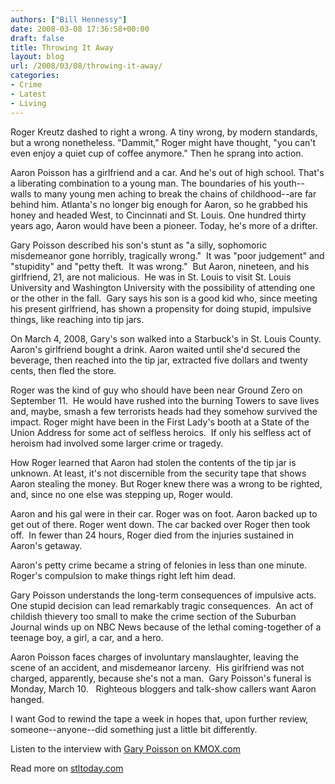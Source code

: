 ```yaml
---
authors: ["Bill Hennessy"]
date: 2008-03-08 17:36:58+00:00
draft: false
title: Throwing It Away
layout: blog
url: /2008/03/08/throwing-it-away/
categories:
- Crime
- Latest
- Living
---
```


Roger Kreutz dashed to right a wrong. A tiny wrong, by modern standards, but a wrong nonetheless. "Dammit," Roger might have thought, "you can't even enjoy a quiet cup of coffee anymore." Then he sprang into action.

Aaron Poisson has a girlfriend and a car. And he's out of high school. That's a liberating combination to a young man. The boundaries of his youth--walls to many young men aching to break the chains of childhood--are far behind him. Atlanta's no longer big enough for Aaron, so he grabbed his honey and headed West, to Cincinnati and St. Louis. One hundred thirty years ago, Aaron would have been a pioneer. Today, he's more of a drifter.

Gary Poisson described his son's stunt as "a silly, sophomoric misdemeanor gone horribly, tragically wrong."  It was "poor judgement" and "stupidity" and "petty theft.  It was wrong."  But Aaron, nineteen, and his girlfriend, 21, are not malicious.  He was in St. Louis to visit St. Louis University and Washington University with the possibility of attending one or the other in the fall.  Gary says his son is a good kid who, since meeting his present girlfriend, has shown a propensity for doing stupid, impulsive things, like reaching into tip jars.

On March 4, 2008, Gary's son walked into a Starbuck's in St. Louis County. Aaron's girlfriend bought a drink. Aaron waited until she'd secured the beverage, then reached into the tip jar, extracted five dollars and twenty cents, then fled the store.

Roger was the kind of guy who should have been near Ground Zero on September 11.  He would have rushed into the burning Towers to save lives and, maybe, smash a few terrorists heads had they somehow survived the impact. Roger might have been in the First Lady's booth at a State of the Union Address for some act of selfless heroics.  If only his selfless act of heroism had involved some larger crime or tragedy.

How Roger learned that Aaron had stolen the contents of the tip jar is unknown. At least, it's not discernible from the security tape that shows Aaron stealing the money. But Roger knew there was a wrong to be righted, and, since no one else was stepping up, Roger would.

Aaron and his gal were in their car. Roger was on foot. Aaron backed up to get out of there. Roger went down. The car backed over Roger then took off.  In fewer than 24 hours, Roger died from the injuries sustained in Aaron's getaway.

Aaron's petty crime became a string of felonies in less than one minute.  Roger's compulsion to make things right left him dead.

Gary Poisson understands the long-term consequences of impulsive acts.  One stupid decision can lead remarkably tragic consequences.  An act of childish thievery too small to make the crime section of the Suburban Journal winds up on NBC News because of the lethal coming-together of a teenage boy, a girl, a car, and a hero.

Aaron Poisson faces charges of involuntary manslaughter, leaving the scene of an accident, and misdemeanor larceny.  His girlfriend was not charged, apparently, because she's not a man.  Gary Poisson's funeral is Monday, March 10.   Righteous bloggers and talk-show callers want Aaron hanged.

I want God to rewind the tape a week in hopes that, upon further review, someone--anyone--did something just a little bit differently.

Listen to the interview with [Gary Poisson on KMOX.com](https://podcast.kmox.com/kmox/953430.mp3)

Read more on [stltoday.com](https://www.stltoday.com/stltoday/news/stories.nsf/stlouiscitycounty/story/11001B5C3DF61D8D862574060016464A?OpenDocument)


